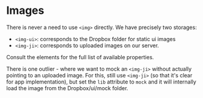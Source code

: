 # Images

There is never a need to use `<img>` directly. We have precisely two storages:

* `<img-ui>`: corresponds to the Dropbox folder for static ui images
* `<img-ji>`: corresponds to uploaded images on our server.

Consult the elements for the full list of available properties.

There is one outlier - where we want to mock an `<img-ji>` without actually pointing to an uploaded image.
For this, still use `<img-ji>` (so that it's clear for app implementation), but set the `lib` attribute to `mock` and it will internally load the image from the Dropbox/ui/mock folder.

